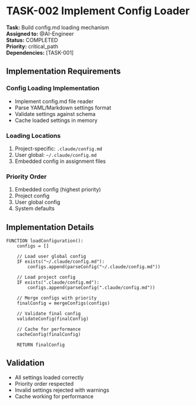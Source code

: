 # TASK-002 Implement Config Loader

**Task:** Build config.md loading mechanism  
**Assigned to:** @AI-Engineer  
**Status:** COMPLETED  
**Priority:** critical_path  
**Dependencies:** [TASK-001]

## Implementation Requirements

### Config Loading Implementation
- Implement config.md file reader
- Parse YAML/Markdown settings format
- Validate settings against schema
- Cache loaded settings in memory

### Loading Locations
1. Project-specific: `.claude/config.md`
2. User global: `~/.claude/config.md`
3. Embedded config in assignment files

### Priority Order
1. Embedded config (highest priority)
2. Project config
3. User global config
4. System defaults

## Implementation Details

```pseudocode
FUNCTION loadConfiguration():
    configs = []
    
    // Load user global config
    IF exists("~/.claude/config.md"):
        configs.append(parseConfig("~/.claude/config.md"))
    
    // Load project config
    IF exists(".claude/config.md"):
        configs.append(parseConfig(".claude/config.md"))
    
    // Merge configs with priority
    finalConfig = mergeConfigs(configs)
    
    // Validate final config
    validateConfig(finalConfig)
    
    // Cache for performance
    cacheConfig(finalConfig)
    
    RETURN finalConfig
```

## Validation

- All settings loaded correctly
- Priority order respected
- Invalid settings rejected with warnings
- Cache working for performance